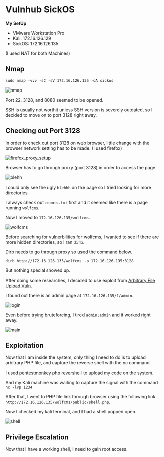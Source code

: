 # Vulnhub SickOS 

**My SetUp**
- VMware Workstation Pro
- Kali: 172.16.126.129
- SickOS: 172.16.126.135

(I used NAT for both Machines)

## Nmap

`sudo nmap -vvv -sC -sV 172.16.126.135 -oA sickos`

![nmap](https://user-images.githubusercontent.com/76433661/152642864-d4d8492b-a383-4ce3-a47b-8953aae8d859.png)


Port 22, 3128, and 8080 seemed to be opened.

SSH is usually not worthit unless SSH version is severely outdated, so I decided to move on to port 3128 right away. 

## Checking out Port 3128

In order to check out port 3128 on web browser, little change with the browser network setting has to be made. (I used firefox)

![firefox_proxy_setup](https://user-images.githubusercontent.com/76433661/152642919-401787be-ea0f-4d78-be0c-928dcfb6fc74.png)

Browser has to go through proxy (port 3128) in order to access the page. 

![blehh](https://user-images.githubusercontent.com/76433661/152642953-584290dc-cdef-4845-8b82-8d76bba55bb8.png)

I could only see the ugly `blehhh` on the page so I tried looking for more directories. 

I always check out `robots.txt` first and it seemed like there is a page running `wolfcms`.

Now I moved to `172.16.126.135/wolfcms`.

![wolfcms](https://user-images.githubusercontent.com/76433661/152643029-11dd67b4-b782-499b-8248-8f34bc591b15.png)

Before searching for vulnerbilities for wolfcms, I wanted to see if there are more hidden directories, so I ran `dirb`.

Dirb needs to go through proxy so used the command below.

`dirb http://172.16.126.135/wolfcms -p 172.16.126.135:3128`

But nothing special showed up. 

After doing some researches, I decided to use exploit from [Arbitrary File Upload Vuln](https://www.exploit-db.com/exploits/38000).

I found out there is an admin page at `172.16.126.135/?/admin`.

![login](https://user-images.githubusercontent.com/76433661/152643116-c9dcd892-8369-4da1-b034-dc7e685c2816.png)

Even before trying bruteforcing, I tired `admin;admin` and it worked right away.

![main](https://user-images.githubusercontent.com/76433661/152643172-f65d45f7-c63a-46cf-bcfc-4012c788c053.png)

## Exploitation

Now that I am inside the system, only thing I need to do is to upload arbitrary PHP file, and capture the reverse shell with the nc command. 

I used [pentestmonkey php revershell](https://github.com/pentestmonkey/php-reverse-shell/blob/master/php-reverse-shell.php) to upload my code on the system.

And my Kali machine was waiting to capture the signal with the command `nc -lvp 1234`

After that, I went to PHP file link through browser using the following link `http://172.16.126.135/wolfcms/public/shell.php`.

Now I checked my kali terminal, and I had a shell popped open. 

![shell](https://user-images.githubusercontent.com/76433661/152643328-bd97c07c-0dfb-4923-b709-9a4e67290be9.png)

## Privilege Escalation

Now that I have a working shell, I need to gain root access. 



